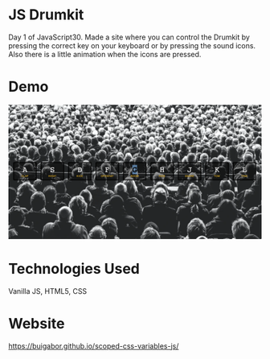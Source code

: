 # JS Drumkit

Day 1 of JavaScript30. Made a site where you can control the Drumkit by pressing the correct key on your keyboard or by pressing the sound icons. Also there is a little animation when the icons are pressed.

# Demo

<img src="./images/Demo.png">

# Technologies Used

Vanilla JS, HTML5, CSS

# Website

https://buigabor.github.io/scoped-css-variables-js/
